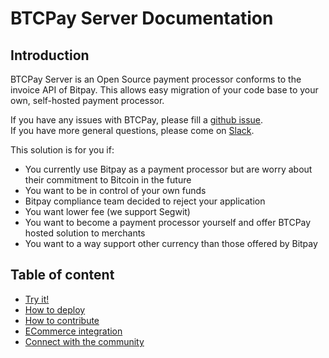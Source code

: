 # BTCPay Server Documentation

## Introduction

BTCPay Server is an Open Source payment processor conforms to the invoice API of Bitpay.
This allows easy migration of your code base to your own, self-hosted payment processor.

If you have any issues with BTCPay, please fill a [github issue](https://github.com/btcpayserver/btcpayserver-doc/issues).  
If you have more general questions, please come on [Slack](http://52.191.212.129:3000/).

This solution is for you if:

* You currently use Bitpay as a payment processor but are worry about their commitment to Bitcoin in the future
* You want to be in control of your own funds
* Bitpay compliance team decided to reject your application
* You want lower fee (we support Segwit)
* You want to become a payment processor yourself and offer BTCPay hosted solution to merchants
* You want to a way support other currency than those offered by Bitpay

## Table of content

* [Try it!](Getting-Started.md)
* [How to deploy](Deployment.md)
* [How to contribute](Local-Development.md)
* [ECommerce integration](Integration.md)
* [Connect with the community](Community.md)
